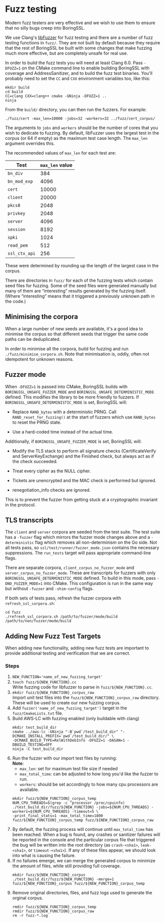 # Fuzz testing

Modern fuzz testers are very effective and we wish to use them to ensure that no silly bugs creep into BoringSSL.

We use Clang's [libFuzzer](http://llvm.org/docs/LibFuzzer.html) for fuzz testing and there are a number of fuzz testing functions in `fuzz/`. They are not built by default because they require that the rest of BoringSSL be built with some changes that make fuzzing much more effective, but are completely unsafe for real use.

In order to build the fuzz tests you will need at least Clang 6.0. Pass `-DFUZZ=1` on the CMake command line to enable building BoringSSL with coverage and AddressSanitizer, and to build the fuzz test binaries. You'll probably need to set the `CC` and `CXX` environment variables too, like this:

```
mkdir build
cd build
CC=clang CXX=clang++ cmake -GNinja -DFUZZ=1 ..
ninja
```


From the `build/` directory, you can then run the fuzzers. For example:

```
./fuzz/cert -max_len=10000 -jobs=32 -workers=32 ../fuzz/cert_corpus/
```

The arguments to `jobs` and `workers` should be the number of cores that you wish to dedicate to fuzzing. By default, libFuzzer uses the largest test in the corpus (or 64 if empty) as the maximum test case length. The `max_len` argument overrides this.

The recommended values of `max_len` for each test are:

| Test          | `max_len` value |
|---------------|-----------------|
| `bn_div`      | 384             |
| `bn_mod_exp`  | 4096            |
| `cert`        | 10000           |
| `client`      | 20000           |
| `pkcs8`       | 2048            |
| `privkey`     | 2048            |
| `server`      | 4096            |
| `session`     | 8192            |
| `spki`        | 1024            |
| `read_pem`    | 512             |
| `ssl_ctx_api` | 256             |

These were determined by rounding up the length of the largest case in the corpus.

There are directories in `fuzz/` for each of the fuzzing tests which contain seed files for fuzzing. Some of the seed files were generated manually but many of them are “interesting” results generated by the fuzzing itself. (Where “interesting” means that it triggered a previously unknown path in the code.)

## Minimising the corpora

When a large number of new seeds are available, it's a good idea to minimise the corpus so that different seeds that trigger the same code paths can be deduplicated.

In order to minimise all the corpora, build for fuzzing and run `./fuzz/minimise_corpora.sh`. Note that minimisation is, oddly, often not idempotent for unknown reasons.

## Fuzzer mode

When `-DFUZZ=1` is passed into CMake, BoringSSL builds with `BORINGSSL_UNSAFE_FUZZER_MODE` and `BORINGSSL_UNSAFE_DETERMINISTIC_MODE` defined. This modifies the library to be more friendly to fuzzers. If `BORINGSSL_UNSAFE_DETERMINISTIC_MODE` is set, BoringSSL will:

* Replace `RAND_bytes` with a deterministic PRNG. Call `RAND_reset_for_fuzzing()` at the start of fuzzers which use `RAND_bytes` to reset the PRNG state.

* Use a hard-coded time instead of the actual time.

Additionally, if `BORINGSSL_UNSAFE_FUZZER_MODE` is set, BoringSSL will:

* Modify the TLS stack to perform all signature checks (CertificateVerify and ServerKeyExchange) and the Finished check, but always act as if the check succeeded.

* Treat every cipher as the NULL cipher.

* Tickets are unencrypted and the MAC check is performed but ignored.

* renegotiation\_info checks are ignored.

This is to prevent the fuzzer from getting stuck at a cryptographic invariant in the protocol.

## TLS transcripts

The `client` and `server` corpora are seeded from the test suite. The test suite has a `-fuzzer` flag which mirrors the fuzzer mode changes above and a `-deterministic` flag which removes all non-determinism on the Go side. Not all tests pass, so `ssl/test/runner/fuzzer_mode.json` contains the necessary suppressions. The `run_tests` target will pass appropriate command-line flags.

There are separate corpora, `client_corpus_no_fuzzer_mode` and `server_corpus_no_fuzzer_mode`. These are transcripts for fuzzers with only `BORINGSSL_UNSAFE_DETERMINISTIC_MODE` defined. To build in this mode, pass `-DNO_FUZZER_MODE=1` into CMake. This configuration is run in the same way but without `-fuzzer` and `-shim-config` flags.

If both sets of tests pass, refresh the fuzzer corpora with `refresh_ssl_corpora.sh`:

```
cd fuzz
./refresh_ssl_corpora.sh /path/to/fuzzer/mode/build /path/to/non/fuzzer/mode/build
```

## Adding New Fuzz Test Targets
When adding new functionality, adding new fuzz tests are important to provide additional testing and verification that we are correct.

### Steps
1. `NEW_FUNCTION='name_of_new_fuzzing_target'`
2. `touch fuzz/${NEW_FUNCTION}.cc` \
    Write fuzzing code for libfuzzer to parse in `fuzz/${NEW_FUNCTION}.cc`. 
3. `mkdir fuzz/${NEW_FUNCTION}_corpus_raw` \
   Import unit test files into the `fuzz/${NEW_FUNCTION}_corpus_raw` directory. These will be used to create our new fuzzing corpus.
4. Add `fuzzer('name_of_new_fuzzing_target')` target in the `fuzz/CmakeLists.txt` file.
5. Build AWS-LC with fuzzing enabled (only buildable with clang) 
   ```
   mkdir test_build_dir
   cmake ../aws-lc -GNinja "-B`pwd`/test_build_dir" "-DCMAKE_INSTALL_PREFIX=`pwd`/test_build_dir/" \
   -DCMAKE_BUILD_TYPE=RelWithDebInfo -DFUZZ=1 -DASAN=1 -DBUILD_TESTING=OFF
   ninja -C test_build_dir 
   ``` 
6. Run the fuzzer with our import test files by running:\
   **Note**: 
    * `max_len`: set for maximum test file size if needed
    * `max_total_time`: can be adjusted to how long you'd like the fuzzer to run.
    * `workers`: should be set accordingly to how many cpu processors are available.
    ```  
    mkdir fuzz/${NEW_FUNCTION}_corpus_temp
    NUM_CPU_THREADS=$(grep -c ^processor /proc/cpuinfo)
    ./test_build_dir/fuzz/${NEW_FUNCTION} -jobs=${NUM_CPU_THREADS} -workers=${NUM_CPU_THREADS} -timeout=5 \
    -print_final_stats=1 -max_total_time=1800 fuzz/${NEW_FUNCTION}_corpus_temp fuzz/${NEW_FUNCTION}_corpus_raw
    ```
7. By default, the fuzzing process will continue until `max_total_time` has been reached. When a bug is found, any 
   crashes or sanitizer failures will be reported in the console and the particular corpus file that triggered the bug 
   will be written into the root directory (as `crash-<sha1>`, `leak-<sha1>`, or `timeout-<sha1>`).
   If any of these files appear, we should look into what is causing the failure.
9. If no failures emerge, we can merge the generated corpus to minimize the amount of files, while still providing full coverage.
    ```  
    mkdir fuzz/${NEW_FUNCTION}_corpus
    ./test_build_dir/fuzz/${NEW_FUNCTION} -merge=1 fuzz/${NEW_FUNCTION}_corpus fuzz/${NEW_FUNCTION}_corpus_temp
    ```
10. Remove original directories, files, and fuzz logs used to generate the orginal corpus. 
    ```
    rmdir fuzz/${NEW_FUNCTION}_corpus_temp
    rmdir fuzz/${NEW_FUNCTION}_corpus_raw
    rm -r fuzz-*.log
    ```